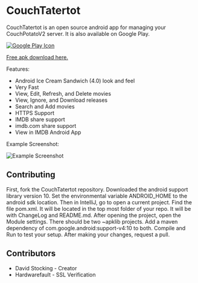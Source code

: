 CouchTatertot
=============

CouchTatertot is an open source android app for managing your CouchPotatoV2 server. It is also available on Google Play.

[![Google Play Icon](http://www.android.com/images/brand/android_app_on_play_logo_large.png)](http://play.google.com/store/apps/details?id=org.couchtatertot)

[Free apk download here.](https://sourceforge.net/projects/couchtatertot/files/?source=navbar)

Features:
* Android Ice Cream Sandwich (4.0) look and feel
* Very Fast
* View, Edit, Refresh, and Delete movies
* View, Ignore, and Download releases
* Search and Add movies
* HTTPS Support
* IMDB share support
* imdb.com share support
* View in IMDB Android App

Example Screenshot:

![Example Screenshot](https://github.com/Buttink/couch-tatertot/wiki/Screenshots/couchtatertot-wanted.png)

## Contributing

First, fork the CouchTatertot repository. Downloaded the android support library version 10. Set the environmental
variable ANDROID_HOME to the android sdk location. Then in IntelliJ, go to open a current project. Find the file
pom.xml. It will be located in the top most folder of your repo. It will be with ChangeLog and README.md. After opening
the project, open the Module settings. There should be two ~apklib projects. Add a maven dependency of
com.google.android:support-v4:10 to both. Compile and Run to test your setup. After making your changes, request a pull.

## Contributors

* David Stocking - Creator
* Hardwarefault - SSL Verification
